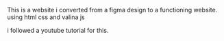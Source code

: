 This is a website i converted from a figma design to a functioning website. using html css and valina js

i followed a youtube tutorial for this. 
